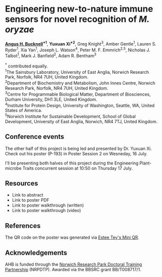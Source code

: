 # Engineering new-to-nature immune sensors for novel recognition of *M. oryzae*

**<ins>Angus H. Bucknell</ins><sup>\*1</sup>**, **Yuxuan Xi<sup>\*2</sup>**, Greg Knight<sup>3</sup>, Amber Gentle<sup>1</sup>, Lauren S. Ryder<sup>1</sup>, Xia Yan<sup>1</sup>, Joseph L. Watson<sup>4</sup>, Peter M. F. Emmrich<sup>2,5</sup>, Nicholas J. Talbot<sup>1</sup>, Mark J. Banfield<sup>2</sup>, Adam R. Bentham<sup>3</sup>

<sup>\*</sup> contributed equally.<br>
<sup>1</sup>The Sainsbury Laboratory, University of East Anglia, Norwich Research Park, Norfolk, NR4 7UH, United Kingdom.<br>
<sup>2</sup>Department of Biochemistry and Metabolism, John Innes Centre, Norwich Research Park, Norfolk, NR4 7UH, United Kingdom.<br>
<sup>3</sup>Centre for Programmable Biological Matter, Department of Biosciences, Durham University, DH1 3LE, United Kingdom.<br>
<sup>4</sup>Institute for Protein Design, University of Washington, Seattle, WA, United States of America.<br>
<sup>5</sup>Norwich Institute for Sustainable Development, School of Global Development, University of East Anglia, Norwich, NR4 7TJ, United Kingdom.

## Conference events
The other half of this project is being led and presented by Dr. Yuxuan Xi. Check out his poster (P-193) in Poster Session 2 on Wesneday, 16 July.

I'll be presenting both halves of this project during the Engineering Plant-microbe Traits concurrent session at 10:50 on Thursday 17 July.
## Resources
- Link to abstract
- Link to poster PDF
- Link to poster walkthrough (written)
- Link to poster walkthrough (video)

## References
The QR code on the poster was generated via [Estee Tey's Mini QR](https://github.com/lyqht/mini-qr).

## Acknowledgements
AHB is funded through the [Norwich Research Park Doctoral Training Partnership](https://biodtp.norwichresearchpark.ac.uk/) (NRPDTP). Awarded via the BBSRC grant BB/T008717/1.


